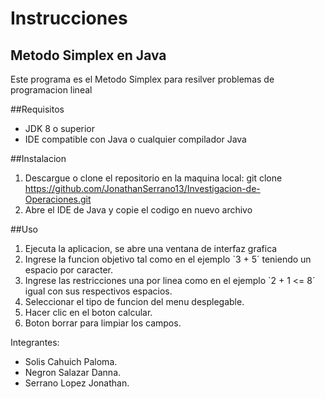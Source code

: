 # Instrucciones

## Metodo Simplex en Java
Este programa es el Metodo Simplex para resilver problemas de programacion lineal

##Requisitos

- JDK 8 o superior
- IDE compatible con Java o cualquier compilador Java

##Instalacion
1. Descargue o clone el repositorio en la maquina local:
   git clone https://github.com/JonathanSerrano13/Investigacion-de-Operaciones.git
2. Abre el IDE de Java y copie el codigo en nuevo archivo

##Uso

1. Ejecuta la aplicacion, se abre una ventana de interfaz grafica
2. Ingrese la funcion objetivo tal como en el ejemplo `3 + 5´ teniendo un espacio por caracter.
3. Ingrese las restricciones una por linea como en el ejemplo `2 + 1 <= 8´ igual con sus respectivos espacios.
4. Seleccionar el tipo de funcion del menu desplegable.
5. Hacer clic en el boton calcular.
6. Boton borrar para limpiar los campos.

Integrantes: 
- Solis Cahuich Paloma.
- Negron Salazar Danna.
- Serrano Lopez Jonathan.
